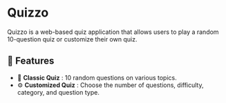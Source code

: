 # Quizzo

Quizzo is a web-based quiz application that allows users to play a random 10-question quiz or customize their own quiz.

## 🚀 Features

- 🎲 **Classic Quiz** : 10 random questions on various topics.
- ⚙️ **Customized Quiz** : Choose the number of questions, difficulty, category, and question type.